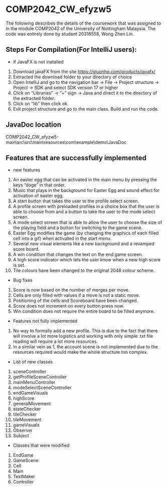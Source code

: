 # COMP2042_CW_efyzw5
The following describes the details of the coursework that was assigned to in the module COMP2042 of the University of Nottingham Malaysia. The code was entirely done by student 20316558, Wong Zhen Lin. 

## Steps For Compilation(For IntelliJ users):
- if JavaFX is not installed
1. Download javaFX from the site https://gluonhq.com/products/javafx/  
2. Extracted the download folder to your directory of choice
3. Open IntelliJ and go to the navigation bar -> File -> Project structure -> Project -> SDK and select SDK version 17 or higher
4. Click on “Libraries” -> “+” sign -> Java and direct it to the directory of the extracted folder.
5. Click on “lib” then click ok.
6. Exit project structure and go to the main class. Build and run the code.

## JavaDoc location
COMP2042_CW_efyzw5-main\src\src\main\resources\com\example\demo\JavaDoc

## Features that are successfully implemented
- new features
1. An easter egg that can be activated in the main menu by pressing the keys “doge” in that order.
2. Music that plays in the background for Easter Egg and sound effect for activation of easter egg.
3. A start button that takes the user to the profile select screen.
4. A profile screen with preloaded profiles in a choice box that the user is able to choose from and a button to take the user to the mode select screen.
5. A mode select screen that is able to allow the user to choose the size of the playing field and a button for switching to the game scene.
6. Easter Egg modifies the game (by changing the graphics of each filled cell into a gif) when activated in the start menu.
7. Several new visual elements like a new background and a revamped score board.
8. A win condition that changes the text on the end game screen.
9. A high score indicator which lets the user know when a new high score is set.
10. Tile colours have been changed to the original 2048 colour scheme.
- Bug fixes
1. Score is now based on the number of merges per move.
2. Cells are only filled with values if a move is not a static move.
3. Positioning of the cells and Scoreboard have been changed.
4. Score does not increment on every button press now.
5. Win condition does not require the entire board to be filled anymore.
- Features not fully implemented
1. No way to formally add a new profile. This is due to the fact that there will involve a lot more logistics and working with only simple .txt file reading will require a lot more resources.
2. In a similar vein as 1, the account scene is not implemented due to the resources required would make the whole structure too complex.
- List of new classes
1. sceneController
2. getProfileSceneController
3. mainMenuController
4. modeSelectSceneController
5. endGameVisuals
6. highScore
7. generalMovement
8. stateChecker
9. tileChecker
10. tileMovement
11. gameVisuals
12. Observer
13. Subject 
- Classes that were modified
1. EndGame
2. GameScene
3. Cell
4. Main
5. TextMaker
6. Controller


